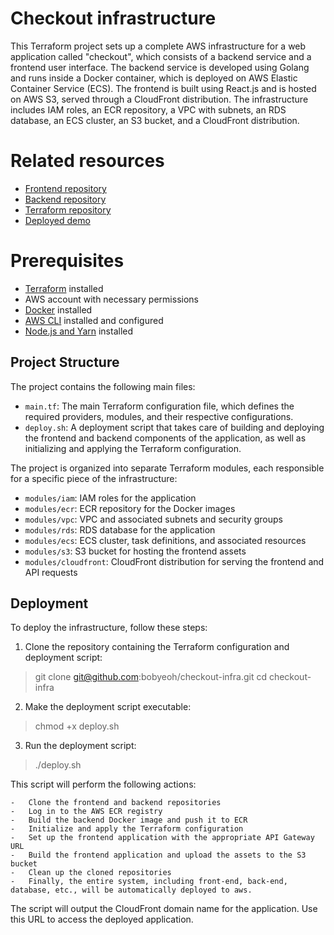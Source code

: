 # Checkout infrastructure

This Terraform project sets up a complete AWS infrastructure for a web application called "checkout", which consists of a backend service and a frontend user interface. The backend service is developed using Golang and runs inside a Docker container, which is deployed on AWS Elastic Container Service (ECS). The frontend is built using React.js and is hosted on AWS S3, served through a CloudFront distribution. The infrastructure includes IAM roles, an ECR repository, a VPC with subnets, an RDS database, an ECS cluster, an S3 bucket, and a CloudFront distribution.

# Related resources

- [Frontend repository](https://github.com/bobyeoh/checkout-frontend)
- [Backend repository](https://github.com/bobyeoh/checkout-backend)
- [Terraform repository](https://github.com/bobyeoh/checkout-infra)
- [Deployed demo](https://d1orwtk97n23at.cloudfront.net/)

# Prerequisites

-   [Terraform](https://www.terraform.io/downloads.html) installed
-   AWS account with necessary permissions
-   [Docker](https://www.docker.com/get-started) installed
-   [AWS CLI](https://aws.amazon.com/cli/) installed and configured
-   [Node.js and Yarn](https://classic.yarnpkg.com/en/docs/install/) installed

## Project Structure

The project contains the following main files:

-   `main.tf`: The main Terraform configuration file, which defines the required providers, modules, and their respective configurations.
-   `deploy.sh`: A deployment script that takes care of building and deploying the frontend and backend components of the application, as well as initializing and applying the Terraform configuration.
  
The project is organized into separate Terraform modules, each responsible for a specific piece of the infrastructure:

-   `modules/iam`: IAM roles for the application
-   `modules/ecr`: ECR repository for the Docker images
-   `modules/vpc`: VPC and associated subnets and security groups
-   `modules/rds`: RDS database for the application
-   `modules/ecs`: ECS cluster, task definitions, and associated resources
-   `modules/s3`: S3 bucket for hosting the frontend assets
-   `modules/cloudfront`: CloudFront distribution for serving the frontend and API requests

## Deployment

To deploy the infrastructure, follow these steps:

1.  Clone the repository containing the Terraform configuration and deployment script:

>  git clone git@github.com:bobyeoh/checkout-infra.git
	cd checkout-infra
2. Make the deployment script executable:
> chmod +x deploy.sh
3. Run the deployment script:
> 
> ./deploy.sh

This script will perform the following actions:
    
    -   Clone the frontend and backend repositories
    -   Log in to the AWS ECR registry
    -   Build the backend Docker image and push it to ECR
    -   Initialize and apply the Terraform configuration
    -   Set up the frontend application with the appropriate API Gateway URL
    -   Build the frontend application and upload the assets to the S3 bucket
    -   Clean up the cloned repositories
    -   Finally, the entire system, including front-end, back-end, database, etc., will be automatically deployed to aws.
The script will output the CloudFront domain name for the application. Use this URL to access the deployed  application.
